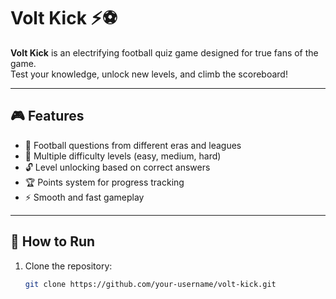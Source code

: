 # Volt Kick ⚡⚽

**Volt Kick** is an electrifying football quiz game designed for true fans of the game.  
Test your knowledge, unlock new levels, and climb the scoreboard!

---

## 🎮 Features

- 🧠 Football questions from different eras and leagues
- 🎯 Multiple difficulty levels (easy, medium, hard)
- 🔓 Level unlocking based on correct answers
- 🏆 Points system for progress tracking
- ⚡ Smooth and fast gameplay

---

## 🚀 How to Run

1. Clone the repository:
   ```bash
   git clone https://github.com/your-username/volt-kick.git
